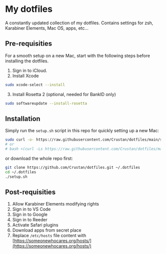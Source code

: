 # My dotfiles

A constantly updated collection of my dotfiles.
Contains settings for zsh, Karabiner Elements, Mac OS, apps, etc...

## Pre-requisities

For a smooth setup on a new Mac, start with the following steps before installing the dotfiles.

1. Sign in to iCloud.
2. Install Xcode

```bash
sudo xcode-select --install
```

3. Install Rosetta 2 (optional, needed for BankID only)

```bash
sudo softwareupdate --install-rosetta
```

## Installation

Simply run the `setup.sh` script in this repo for quickly setting up a new Mac:

```bash
sudo curl -o- https://raw.githubusercontent.com/Crustan/dotfiles/main/setup.sh | zsh #or bash
# or
# bash <(curl -Ls https://raw.githubusercontent.com/Crustan/dotfiles/master/setup.sh)
```

or download the whole repo first:

```bash
git clone https://github.com/Crustan/dotfiles.git ~/.dotfiles
cd ~/.dotfiles
./setup.sh
```

## Post-requisities

1. Allow Karabiner Elements modifying rights
2. Sign in to VS Code
3. Sign in to Google
4. Sign in to Reeder
5. Activate Safari plugins
6. Download apps from secret place
7. Replace `/etc/hosts` file content with [https://someonewhocares.org/hosts/](https://someonewhocares.org/hosts/)
